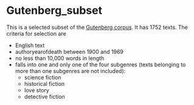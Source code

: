 # Gutenberg_subset
This is a selected subset of the [Gutenberg corpus](https://github.com/pgcorpus/gutenberg]). It has 1752 texts. The criteria for selection are 
- English text
- authoryearofdeath between 1900 and 1969
- no less than 10,000 words in length
- falls into one and only one of the four subgenres (texts belonging to more than one subgenres are not included):
  - science fiction
  - historical fiction
  - love story
  - detective fiction
